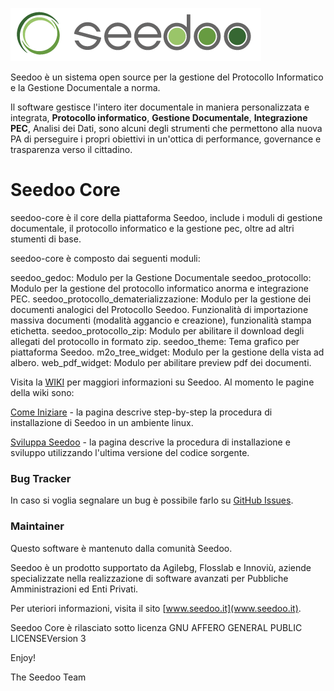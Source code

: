 ![Seedoo](doc/img/logo.png "Seedoo")

Seedoo è un sistema open source per la gestione del Protocollo Informatico e la Gestione Documentale a norma.

Il software gestisce l'intero iter documentale in maniera personalizzata e integrata,
**Protocollo informatico**, **Gestione Documentale**, **Integrazione PEC**, Analisi dei Dati, sono alcuni degli strumenti
che permettono alla nuova PA di perseguire i propri obiettivi in un'ottica di performance,
governance e trasparenza verso il cittadino.

# Seedoo Core
seedoo-core è il core della piattaforma Seedoo, include i moduli di gestione documentale, il protocollo informatico e la gestione pec, oltre ad altri stumenti di base.

seedoo-core è composto dai seguenti moduli:

seedoo_gedoc: Modulo per la Gestione Documentale
seedoo_protocollo: Modulo per la gestione del protocollo informatico anorma  e integrazione PEC.
seedoo_protocollo_dematerializzazione: Modulo per la gestione dei documenti analogici del Protocollo Seedoo. Funzionalità di importazione massiva documenti (modalità aggancio e creazione), funzionalità stampa etichetta.
seedoo_protocollo_zip: Modulo per abilitare il download degli allegati del protocollo in formato zip.
seedoo_theme: Tema grafico per piattaforma Seedoo.
m2o_tree_widget: Modulo per la gestione della vista ad albero.
web_pdf_widget: Modulo per abilitare preview pdf dei documenti.

Visita la [WIKI](https://github.com/seedoo/seedoo/wiki) per maggiori informazioni su Seedoo. Al momento le pagine della wiki sono: 

[Come Iniziare](https://github.com/seedoo/seedoo/wiki/Getting-Started) -  la pagina descrive step-by-step la procedura di installazione di Seedoo in un ambiente linux.

[Sviluppa Seedoo](https://github.com/seedoo/seedoo/wiki/Build-from-source-code) - la pagina descrive la procedura di installazione e sviluppo utilizzando l'ultima versione del codice sorgente.


### Bug Tracker

In caso si voglia segnalare un bug è possibile farlo su [GitHub Issues](https://github.com/seedoo/seedoo/issues).


### Maintainer

Questo software è mantenuto dalla comunità Seedoo.

Seedoo è un prodotto supportato da Agilebg, Flosslab e Innoviù, aziende specializzate nella realizzazione di software
avanzati per Pubbliche Amministrazioni ed Enti Privati.

Per uteriori informazioni, visita il sito [www.seedoo.it](www.seedoo.it).

Seedoo Core è rilasciato sotto licenza GNU AFFERO GENERAL PUBLIC LICENSEVersion 3

Enjoy!

The Seedoo Team

